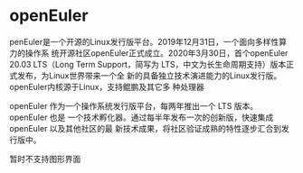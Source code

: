 # openEuler

penEuler是一个开源的Linux发行版平台。2019年12月31日，一个面向多样性算力的操作系
统开源社区openEuler正式成立。2020年3月30日，首个openEuler 20.03 LTS（Long Term
Support，简写为 LTS，中文为长生命周期支持）版本正式发布，为Linux世界带来一个全
新的具备独立技术演进能力的Linux发行版。openEuler内核源于Linux，支持鲲鹏及其它多
种处理器

openEuler 作为一个操作系统发行版平台，每两年推出一个 LTS 版本。 openEuler 也是
一个技术孵化器。通过每半年发布一次的创新版，快速集成 openEuler 以及其他社区的最
新技术成果，将社区验证成熟的特性逐步汇合到发行版中。

暂时不支持图形界面


